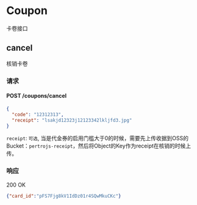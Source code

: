 # Coupon
卡卷接口

## cancel
核销卡卷
### 请求
#### POST /coupons/cancel
```json
{
  "code": "12312313",
  "receipt": "lsakjd12323j12123342lkljfd3.jpg"
}
```
`receipt`: `可选`, 当是代金券的启用门槛大于0的时候，需要先上传收据到OSS的Bucket：`pertrojs-receipt`，然后将Object的Key作为receipt在核销的时候上传。

### 响应

200 OK

```json
{"card_id":"pFS7Fjg8kV1IdDz01r4SQwMkuCKc"}
```
